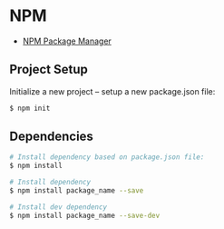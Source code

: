 # NPM

- [NPM Package Manager](https://www.npmjs.com)

## Project Setup

Initialize a new project – setup a new package.json file:
```bash
$ npm init

```

## Dependencies

```bash
# Install dependency based on package.json file:
$ npm install

# Install dependency
$ npm install package_name --save

# Install dev dependency
$ npm install package_name --save-dev
```
